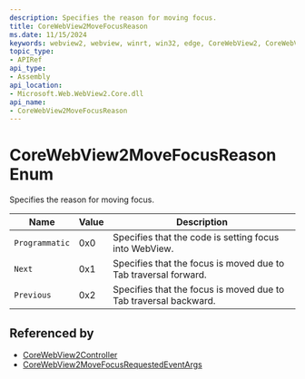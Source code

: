 ```yaml
---
description: Specifies the reason for moving focus.
title: CoreWebView2MoveFocusReason
ms.date: 11/15/2024
keywords: webview2, webview, winrt, win32, edge, CoreWebView2, CoreWebView2Controller, browser control, edge html, CoreWebView2MoveFocusReason
topic_type:
- APIRef
api_type:
- Assembly
api_location:
- Microsoft.Web.WebView2.Core.dll
api_name:
- CoreWebView2MoveFocusReason
---
```


# CoreWebView2MoveFocusReason Enum

Specifies the reason for moving focus.

| Name |  Value | Description |
|--|--|--|
|`Programmatic` | 0x0  |  Specifies that the code is setting focus into WebView.|
|`Next` | 0x1  |  Specifies that the focus is moved due to Tab traversal forward.|
|`Previous` | 0x2  |  Specifies that the focus is moved due to Tab traversal backward.|


## Referenced by

- [CoreWebView2Controller](corewebview2controller.md)
- [CoreWebView2MoveFocusRequestedEventArgs](corewebview2movefocusrequestedeventargs.md)

